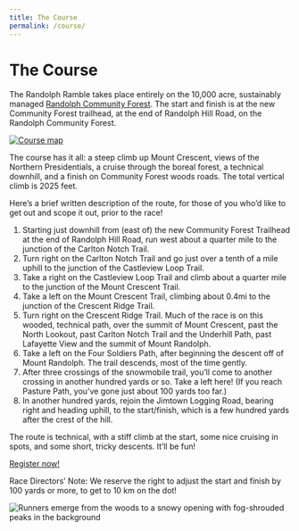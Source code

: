 ```yaml
---
title: The Course
permalink: /course/
---
```


# The Course

The Randolph Ramble takes place entirely on the 10,000 acre, sustainably managed [Randolph Community Forest](http://Randolphforest.org). The start and finish is at the new Community Forest trailhead, at the end of Randolph Hill Road, on the Randolph Community Forest.

[![Course map](/images/course-topo-map.png)](/images/course-topo-map.png)

The course has it all: a steep climb up Mount Crescent, views of the Northern Presidentials, a cruise through the boreal forest, a technical downhill, and a finish on Community Forest woods roads. The total vertical climb is 2025 feet.

Here’s a brief written description of the route, for those of you who’d like to get out and scope it out, prior to the race!

1.  Starting just downhill from (east of) the new Community Forest Trailhead at the end of Randolph Hill Road, run west about a quarter mile to the junction of the Carlton Notch Trail.
2.  Turn right on the Carlton Notch Trail and go just over a tenth of a mile uphill to the junction of the Castleview Loop Trail.
3.  Take a right on the Castleview Loop Trail and climb about a quarter mile to the junction of the Mount Crescent Trail.
4.  Take a left on the Mount Crescent Trail, climbing about 0.4mi to the junction of the Crescent Ridge Trail.
5.  Turn right on the Crescent Ridge Trail. Much of the race is on this wooded, technical path, over the summit of Mount Crescent, past the North Lookout, past Carlton Notch Trail and the Underhill Path, past Lafayette View and the summit of Mount Randolph.
6.  Take a left on the Four Soldiers Path, after beginning the descent off of Mount Randolph. The trail descends, most of the time gently.
7.  After three crossings of the snowmobile trail, you’ll come to another crossing in another hundred yards or so. Take a left here! (If you reach Pasture Path, you’ve gone just about 100 yards too far.)
8.  In another hundred yards, rejoin the Jimtown Logging Road, bearing right and heading uphill, to the start/finish, which is a few hundred yards after the crest of the hill.

The route is technical, with a stiff climb at the start, some nice cruising in spots, and some short, tricky descents. It’ll be fun!

<div class="mt-4">
  <a href="https://ultrasignup.com/register.aspx?eid=10691" class="btn btn-register" target="_blank">
    <span class="mr-2">Register now!</span>
  </a>
</div>

Race Directors’ Note: We reserve the right to adjust the start and finish by 100 yards or more, to get to 10 km on the dot!

![Runners emerge from the woods to a snowy opening with fog-shrouded peaks in the background](/images/randolph-8.jpg)
